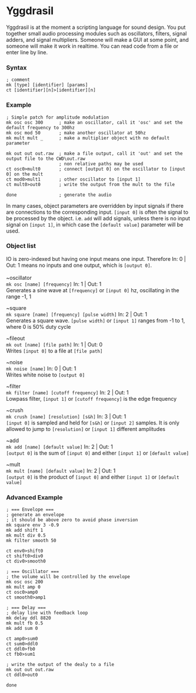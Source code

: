 # Yggdrasil
Yggdrasil is at the moment a scripting language for sound design. You put together small audio processing modules such as oscillators, filters, signal adders, and signal multipliers. Someone will make a GUI at some point, and someone will make it work in realtime. You can read code from a file or enter line by line.
### Syntax
`; comment` <br />
`mk [type] [identifier] [params]` <br />
`ct [identifier][n]>[identifier][n]` <br />
### Example
```
; Simple patch for amplitude modulation
mk osc osc 300      ; make an oscillator, call it 'osc' and set the default frequency to 300hz
mk osc mod 50       ; make another oscillator at 50hz
mk mult mult _      ; make a multiplier object with no default parameter

mk out out out.raw  ; make a file output, call it 'out' and set the output file to the CWD\out.raw
                    ; non relative paths may be used
ct osc0>mult0       ; connect [output 0] on the oscillator to [input 0] on the mult
ct mod0>mult1       ; other oscillator to [input 1]
ct mult0>out0       ; write the output from the mult to the file

done                ; generate the audio
```
In many cases, object parameters are overridden by input signals if there are connections to the corresponding input. `[input 0]` is often the signal to be processed by the object. i.e. `add` will add signals, unless there is no input signal on `[input 1]`, in which case the `[default value]` parameter will be used.
### Object list
IO is zero-indexed but having one input means one input. Therefore In: 0 | Out: 1 means no inputs and one output, which is `[output 0]`. <br /> <br />
~oscillator <br />
`mk osc [name] [frequency]` In: 1 | Out: 1 <br />
Generates a sine wave at `[frequency]` or `[input 0]` hz, oscillating in the range -1, 1 <br />

~square <br />
`mk square [name] [frequency] [pulse width]` In: 2 | Out: 1 <br />
Generates a square wave. `[pulse width]` or `[input 1]` ranges from -1 to 1, where 0 is 50% duty cycle <br />

~fileout <br />
`mk out [name] [file path]` In: 1 | Out: 0 <br />
Writes `[input 0]` to a file at `[file path]` <br />

~noise <br />
`mk noise [name]` In: 0 | Out: 1 <br />
Writes white noise to `[output 0]` <br />

~filter <br />
`mk filter [name] [cutoff frequency]` In: 2 | Out: 1 <br />
Lowpass filter, `[input 1]` or `[cutoff frequency]` is the edge frequency <br />

~crush <br />
`mk crush [name] [resolution] [s&h]` In: 3 | Out: 1 <br />
 `[input 0]` is sampled and held for `[s&h]` or `[input 2]` samples. It is only allowed to jump to `[resolution]` or `[input 1]` different amplitudes <br />

~add <br />
`mk add [name] [default value]` In: 2 | Out: 1 <br />
`[output 0]` is the sum of `[input 0]` and either `[input 1]` or `[default value]` <br />

~mult <br />
`mk mult [name] [default value]` In: 2 | Out: 1 <br />
`[output 0]` is the product of `[input 0]` and either `[input 1]` or `[default value]` <br />
### Advanced Example
```
; === Envelope ===
; generate an envelope
; it should be above zero to avoid phase inversion
mk square env 3 -0.9
mk add shift 1
mk mult div 0.5
mk filter smooth 50

ct env0>shift0
ct shift0>div0
ct div0>smooth0

; === Oscillator ===
; the volume will be controlled by the envelope
mk osc osc 200
mk mult amp 0
ct osc0>amp0
ct smooth0>amp1

; === Delay ===
; delay line with feedback loop
mk delay ddl 8820
mk mult fb 0.5
mk add sum 0

ct amp0>sum0
ct sum0>ddl0
ct ddl0>fb0
ct fb0>sum1

; write the output of the dealy to a file
mk out out out.raw
ct ddl0>out0

done
```

